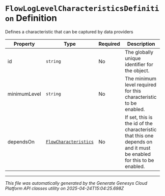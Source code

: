# `FlowLogLevelCharacteristicsDefinition` Definition

Defines a characteristic that can be captured by data providers

| Property | Type | Required | Description |
|----------|------|----------|-------------|
| id | `string` | No | The globally unique identifier for the object. |
| minimumLevel | `string` | No | The minimum level required for this characteristic to be enabled. |
| dependsOn | [`FlowCharacteristics`](flowcharacteristics-definition.md) | No | If set, this is the id of the characteristic that this one depends on and it must be enabled for this to be enabled. |

---

*This file was automatically generated by the Generate Genesys Cloud Platform API classes utility on 2025-04-24T15:04:25.698Z*